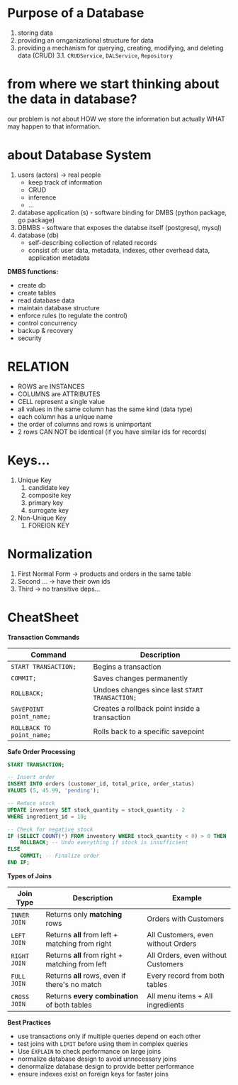 # Purpose of a Database

1. storing data
2. providing an ornganizational structure for data
3. providing a mechanism for querying, creating, modifying, and deleting data (CRUD)
   3.1. `CRUDService`, `DALService`, `Repository`

# from where we start thinking about the data in database?

our problem is not about HOW we store the information but actually WHAT may happen to that information.

# about Database System

1. users (actors) -> real people
   - keep track of information
   - CRUD
   - inference
   - ...
2. database application (s) - software binding for DMBS (python package, go package)
3. DBMBS - software that exposes the databse itself (postgresql, mysql)
4. database (db)
   - self-describing collection of related records
   - consist of: user data, metadata, indexes, other overhead data, application metadata

**DMBS functions:**

- create db
- create tables
- read database data
- maintain database structure
- enforce rules (to regulate the control)
- control concurrency
- backup & recovery
- security

# RELATION

- ROWS are INSTANCES
- COLUMNS are ATTRIBUTES
- CELL represent a single value
- all values in the same column has the same kind (data type)
- each column has a unique name
- the order of columns and rows is unimportant
- 2 rows CAN NOT be identical (if you have similar ids for records)

# Keys...

1. Unique Key
   1. candidate key
   2. composite key
   3. primary key
   4. surrogate key
2. Non-Unique Key
   1. FOREIGN KEY

# Normalization

1. First Normal Form -> products and orders in the same table
2. Second ... -> have their own ids
3. Third -> no transitive deps...

# CheatSheet

**Transaction Commands**

| Command                   | Description                                    |
| ------------------------- | ---------------------------------------------- |
| `START TRANSACTION;`      | Begins a transaction                           |
| `COMMIT;`                 | Saves changes permanently                      |
| `ROLLBACK;`               | Undoes changes since last `START TRANSACTION;` |
| `SAVEPOINT point_name;`   | Creates a rollback point inside a transaction  |
| `ROLLBACK TO point_name;` | Rolls back to a specific savepoint             |

**Safe Order Processing**

```sql
START TRANSACTION;

-- Insert order
INSERT INTO orders (customer_id, total_price, order_status)
VALUES (5, 45.99, 'pending');

-- Reduce stock
UPDATE inventory SET stock_quantity = stock_quantity - 2
WHERE ingredient_id = 10;

-- Check for negative stock
IF (SELECT COUNT(*) FROM inventory WHERE stock_quantity < 0) > 0 THEN
    ROLLBACK; -- Undo everything if stock is insufficient
ELSE
    COMMIT; -- Finalize order
END IF;
```

**Types of Joins**

| Join Type    | Description                                     | Example                            |
| ------------ | ----------------------------------------------- | ---------------------------------- |
| `INNER JOIN` | Returns only **matching** rows                  | Orders with Customers              |
| `LEFT JOIN`  | Returns **all** from left + matching from right | All Customers, even without Orders |
| `RIGHT JOIN` | Returns **all** from right + matching from left | All Orders, even without Customers |
| `FULL JOIN`  | Returns **all** rows, even if there's no match  | Every record from both tables      |
| `CROSS JOIN` | Returns **every combination** of both tables    | All menu items + All ingredients   |

**Best Practices**

- use transactions only if multiple queries depend on each other
- test joins with `LIMIT` before using them in complex queries
- Use `EXPLAIN` to check performance on large joins
- normalize database design to avoid unnecessary joins
- denormalize database design to provide better performance
- ensure indexes exist on foreign keys for faster joins
